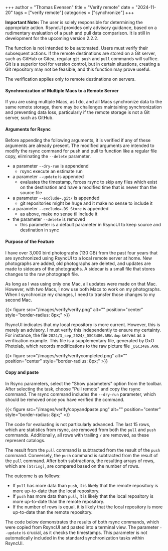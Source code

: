 +++
author = "Thomas Evensen"
title = "Verify remote"
date = "2024-11-20"
tags = ["verify remote"]
categories = ["synchronize"]
+++

**Important Note:** The user is solely responsible for determining the appropriate action. RsyncUI provides only advisory guidance, based on a rudimentary evaluation of a push and pull data comparison. It is still in development for the upcoming version 2.2.2.

The function is not intended to be automated. Users must verify their subsequent actions. If the remote destinations are stored on a Git server, such as GitHub or Gitea, regular `git push` and `pull` commands will suffice. Git is a superior tool for version control, but in certain situations, creating a Git repository may not be feasible, and this function may prove useful.

The verification applies only to remote destinations on servers.

#### Synchronization of Multiple Macs to a Remote Server

If you are using multiple Macs, as I do, and all Macs synchronize data to the same remote storage, there may be challenges maintaining synchronization and preventing data loss, particularly if the remote storage is not a Git server, such as GitHub.

#### Arguments for Rsync

Before appending the following arguments, it is verified if any of these arguments are already present. The modified arguments are intended to modify the rsync command for push and pull to function like a regular file copy, eliminating the `--delete` parameter.

- a parameter `--dry-run` is appendend
  - rsync execute an estimate run
- a parameter `--update` is appended
  - evaluates the timestamp, forces rsync to skip any files which exist on the destination and have a modified time that is newer than the source file
- a parameter `--exclude=.git/` is appended
  - git repositories might be huge and it make no sense to include it
- a parameter `--exclude=.DS_Store` is appended
  - as above, make no sense til include it
- the parameter `--delete` is removed
  - this parameter is a default parameter in RsyncUI to keep source and destination in sync

#### Purpose of the Feature

I have over 3,000 bird photographs (130 GB) from the past four years that are synchronized using RsyncUI to a local remote server at home. New photographs are added, old photographs are deleted, and updates are made to sidecars of the photographs. A sidecar is a small file that stores changes to the raw photograph file.

As long as I was using only one Mac, all updates were made on that Mac. However, with two Macs, I now use both Macs to work on my photographs.
When I synchronize my changes, I need to transfer those changes to my second Mac.

{{< figure src="/images/verify/verify.png" alt="" position="center" style="border-radius: 8px;" >}}

RsyncUI indicates that my local repository is more current. However, this is merely an advisory. I must verify this independently to ensure my certainty. For instance, the file `2024/3_sep_2024/_DSC3486.ARW.dop` serves as a verification example.
This file is a supplementary file, generated by DxO Photolab, which records modifications to the raw picture file `_DSC3486.ARW`.

{{< figure src="/images/verify/verifycompleted.png" alt="" position="center" style="border-radius: 8px;" >}}

#### Copy and paste

In Rsync parameters, select the "Show parameters" option from the toolbar. After selecting the task, choose "Pull remote" and copy the rsync command. The rsync command includes the `--dry-run` parameter, which should be removed once you have verified the command.

{{< figure src="/images/verify/copyandpaste.png" alt="" position="center" style="border-radius: 8px;" >}}

The code for evaluating is not particularly advanced. The last 15 rows, which are statistics from rsync, are removed from both the `pull` and `push` commands. Additionally, all rows with trailing `/` are removed, as these represent catalogs.

The result from the `pull` command is subtracted from the result of the `push` command. Conversely, the `push` command is subtracted from the result of the `pull` command. After both subtractions, the resulting arrays of rows, which are `[String]`, are compared based on the number of rows.

The outcome is as follows:

- If `pull` has more data than `push`, it is likely that the remote repository is more up-to-date than the local repository.
- If `push` has more data than `pull`, it is likely that the local repository is more up-to-date than the remote repository.
- If the number of rows is equal, it is likely that the local repository is more up-to-date than the remote repository.

The code below demonstrates the results of both rsync commands, which were copied from RsyncUI and pasted into a terminal view. The parameter `--update` is crucial, as it checks the timestamps. This parameter is not automatically included in the standard synchronization tasks within RsyncUI.
